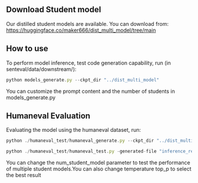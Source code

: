 ## Download Student model
Our distilled student models are available. You can download from: https://huggingface.co/maker666/dist_multi_model/tree/main

## How to use
To perform model inference, test code generation capability, run (in senteval/data/downstream/):   
```javascript copy
python models_generate.py --ckpt_dir "../dist_multi_model"
```
You can customize the prompt content and  the number of students in models_generate.py
## Humaneval Evaluation
Evaluating the model using the humaneval dataset, run:
```javascript copy
python ./humaneval_test/humaneval_generate.py --ckpt_dir "../dist_multi_model" --num_samples 1
```
```javascript copy
python ./humaneval_test/humaneval_test.py -generated-file "inference_results" --num_samples 1
```
You can change the num_student_model parameter to test the performance of multiple student models.You can also change temperature top_p to select the best result
